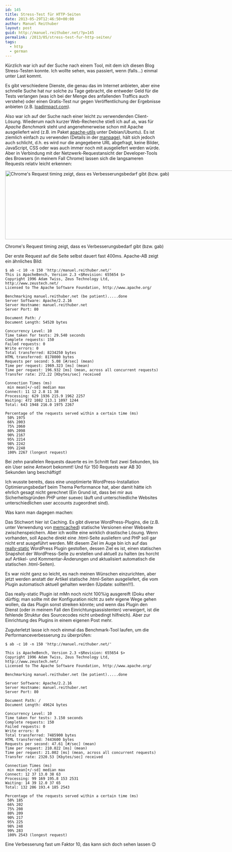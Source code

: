 ```yaml
---
id: 145
title: Stress-Test für HTTP-Seiten
date: 2013-05-29T12:46:50+00:00
author: Manuel Reithuber
layout: post
guid: http://manuel.reithuber.net/?p=145
permalink: /2013/05/stress-test-fur-http-seiten/
tags:
  - http
  - german
---
```

Kürzlich war ich auf der Suche nach einem Tool, mit dem ich diesen Blog Stress-Testen konnte. Ich wollte sehen, was passiert, wenn (falls...) einmal unter Last kommt.

Es gibt verschiedene Dienste, die genau das im Internet anbieten, aber eine schnelle Suche hat nur solche zu Tage gebracht, die entweder Geld für die Tests verlangen (was ich bei der Menge des anfallenden Traffics auch verstehe) oder einen Gratis-Test nur gegen Veröffentlichung der Ergebnisse anbieten (z.B. [loadimpact.com](http://loadimpact.com/load-test/manuel.reithuber.net-3279369fdb2f089c751cdc1606f45213 "Test der Hauptseite dieses Blogs mittels LoadImpact")).

Also war ich auf der Suche nach einer leicht zu verwendenden Client-Lösung. Wiederum nach kurzer Web-Recherche stieß ich auf `ab`, was für *Apache Benchmark* steht und angenehmerweise schon mit Apache ausgeliefert wird (z.B. im Paket [apache-utils](http://www.debianhelp.co.uk/apacheab.htm "Link zu einer Debian-Seite, die die Installation von AB erklärt") unter Debian/Ubuntu). Es ist ziemlich einfach zu verwenden (Details in der [manpage](http://linux.die.net/man/1/ab "AB manpage")), hält sich jedoch auch schlicht, d.h. es wird nur die angegebene URL abgefragt, keine Bilder, JavaScript, CSS oder was auch immer noch mit ausgeliefert werden würde. Aber in Verbindung mit der Netzwerk-Requestansicht der Developer-Tools des Browsers (in meinem Fall Chrome) lassen sich die langsameren Requests relativ leicht erkennen:

<div id="attachment_146" style="width: 921px" class="wp-caption alignnone">
  <a href="http://manuel.reithuber.net/wp-content/uploads/2013/05/blogTimingSlow.png" style="text-align: left"><img class="wp-image-146  " alt="Chrome's Request timing zeigt, dass es Verbesserungsbedarf gibt (bzw. gab)" src="http://manuel.reithuber.net/wp-content/uploads/2013/05/blogTimingSlow.png" width="911" height="222" srcset="http://manuel.reithuber.net/wp-content/uploads/2013/05/blogTimingSlow.png 1302w, http://manuel.reithuber.net/wp-content/uploads/2013/05/blogTimingSlow-300x73.png 300w, http://manuel.reithuber.net/wp-content/uploads/2013/05/blogTimingSlow-1024x249.png 1024w" sizes="(max-width: 911px) 100vw, 911px" /></a>
  
  <p class="wp-caption-text">
    Chrome's Request timing zeigt, dass es Verbesserungsbedarf gibt (bzw. gab)
  </p>
</div>
<!--snip-->

<p style="text-align: left;">
  Der erste Request auf die Seite selbst dauert fast 400ms. Apache-AB zeigt ein ähnliches Bild:
</p>

```
$ ab -c 10 -n 150 'http://manuel.reithuber.net/'
This is ApacheBench, Version 2.3 <$Revision: 655654 $>
Copyright 1996 Adam Twiss, Zeus Technology Ltd, http://www.zeustech.net/
Licensed to The Apache Software Foundation, http://www.apache.org/

Benchmarking manuel.reithuber.net (be patient).....done
Server Software: Apache/2.2.16
Server Hostname: manuel.reithuber.net
Server Port: 80

Document Path: /
Document Length: 54520 bytes

Concurrency Level: 10
Time taken for tests: 29.540 seconds
Complete requests: 150
Failed requests: 0
Write errors: 0
Total transferred: 8234250 bytes
HTML transferred: 8178000 bytes
Requests per second: 5.08 [#/sec] (mean)
Time per request: 1969.323 [ms] (mean)
Time per request: 196.932 [ms] (mean, across all concurrent requests)
Transfer rate: 272.22 [Kbytes/sec] received

Connection Times (ms)
 min mean[+/-sd] median max
Connect: 11 12 2.8 11 38
Processing: 629 1936 215.9 1962 2257
Waiting: 472 1082 113.1 1097 1244
Total: 643 1948 216.0 1975 2267

Percentage of the requests served within a certain time (ms)
 50% 1975
 66% 2003
 75% 2060
 80% 2098
 90% 2167
 95% 2214
 98% 2242
 99% 2248
 100% 2267 (longest request)
```

Bei zehn parallelen Requests dauerte es im Schnitt fast zwei Sekunden, bis ein User seine Antwort bekommt! Und für 150 Requests war AB 30 Sekunden lang beschäftigt!

Ich wusste bereits, dass eine unoptimierte WordPress-Installation Optimierungsbedarf beim Thema Performance hat, aber damit hätte ich ehrlich gesagt nicht gerechnet (Ein Grund ist, dass bei mir aus Sicherheitsgründen PHP unter suexec läuft und unterschiedliche Websites unterschiedlichen user accounts zugeordnet sind).

Was kann man dagegen machen:

Das Stichwort hier ist Caching. Es gibt diverse WordPress-Plugins, die (z.B. unter Verwendung von [memcached](http://wordpress.org/plugins/memcached/ "memcached Plugin für WordPress")) statische Versionen einer Webseite zwischenspeichern. Aber ich wollte eine wirklich drastische Lösung. Wenn vorhanden, soll Apache direkt eine .html-Seite ausliefern und PHP soll gar nicht erst ausgeführt werden. Mit diesem Ziel im Auge bin ich auf das [really-static](http://wordpress.org/plugins/really-static/ "Really Static WordPress Plugin") WordPress Plugin gestoßen, dessen Ziel es ist, einen statischen Snapshot der WordPress-Seite zu erstellen und aktuell zu halten (es horcht auf Artikel- und Kommentar-Änderungen und aktualisiert automatisch die statischen .html-Seiten).

Es war nicht ganz so leicht, es nach meinen Wünschen einzurichten, aber jetzt werden anstatt der Artikel statische .html-Seiten ausgeliefert, die vom Plugin automatisch aktuell gehalten werden (Update: sollten!!!).

Das really-static Plugin ist mMn noch nicht 100%ig ausgereift (Doku eher dürftig; man sollte mit der Konfiguration nicht zu sehr eigene Wege gehen wollen, da das Plugin sonst streiken könnte; und wenn das Plugin den Dienst (oder in meinem Fall den Einrichtungsassistenten) verweigert, ist die fehlende Struktur des Sourcecodes nicht unbedingt hilfreich). Aber zur Einrichtung des Plugins in einem eigenen Post mehr.

Zuguterletzt lasse ich noch einmal das Benchmark-Tool laufen, um die Performanceverbesserung zu überprüfen:

```
$ ab -c 10 -n 150 'http://manuel.reithuber.net/'

This is ApacheBench, Version 2.3 <$Revision: 655654 $>
Copyright 1996 Adam Twiss, Zeus Technology Ltd, http://www.zeustech.net/
Licensed to The Apache Software Foundation, http://www.apache.org/

Benchmarking manuel.reithuber.net (be patient).....done

Server Software: Apache/2.2.16
Server Hostname: manuel.reithuber.net
Server Port: 80

Document Path: /
Document Length: 49624 bytes

Concurrency Level: 10
Time taken for tests: 3.150 seconds
Complete requests: 150
Failed requests: 0
Write errors: 0
Total transferred: 7485900 bytes
HTML transferred: 7443600 bytes
Requests per second: 47.61 [#/sec] (mean)
Time per request: 210.022 [ms] (mean)
Time per request: 21.002 [ms] (mean, across all concurrent requests)
Transfer rate: 2320.53 [Kbytes/sec] received

Connection Times (ms)
 min mean[+/-sd] median max
Connect: 12 37 13.0 38 63
Processing: 99 169 195.8 153 2531
Waiting: 14 39 12.0 37 65
Total: 132 206 193.4 185 2543

Percentage of the requests served within a certain time (ms)
 50% 185
 66% 202
 75% 208
 80% 209
 90% 217
 95% 225
 98% 248
 99% 283
 100% 2543 (longest request)
```

Eine Verbesserung fast um Faktor 10, das kann sich doch sehen lassen 😉
